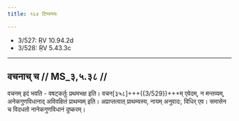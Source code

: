 ```yaml
---
title: १६४ टिप्पणयः

---
```

- 3/527: ṚV 10.94.2d
- 3/528: ṚV 5.43.3c

____________________________________________


## वचनाच् च // MS_३,५.३८ //
वचनम् इदं भवति - वषट्कर्तुः प्रथमभक्ष इति। वचन[३५८]+++({3/529})+++म् एवेदम्, न मन्तव्यम्, अनेकगुणविधानाद् अविवक्षितं प्राथम्यम् इति। अप्राप्तत्वात् प्राथम्यस्य, नायम् अनुवादः, विधिर् एव। समासेन च विदधतो नानेकगुणविधानं दुष्करम्।